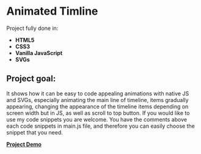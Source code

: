 # Animated Timline
Project fully done in:

- **HTML5**
- **CSS3**
- **Vanilla JavaScript**
- **SVGs**

## Project goal:
It shows how it can be easy to code appealing animations with native JS and SVGs, especially animating the main line of timeline, items gradually appearing, changing the appearance of the timeline items depending on screen width but in JS, as well as scroll to top button. If you would like to use my code snippets you are welcome. You have the comments above each code snippets in main.js file, and therefore you can easily choose the snippet that you need.

**[Project Demo](https://geeeva.github.io/Animated-timeline/)**
